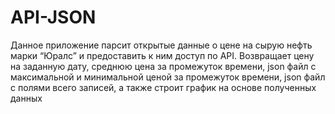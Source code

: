# API-JSON
Данное приложение парсит открытые данные о цене на сырую нефть марки “Юралс” и предоставить к ним доступ по API. Возвращает цену на заданную дату, среднюю цена за промежуток времени, json файл с  максимальной и минимальной ценой за промежуток времени, json файл с полями всего записей, а также строит график на основе полученных данных
